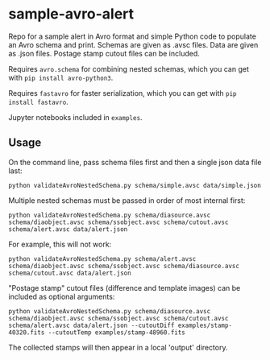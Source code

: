 sample-avro-alert
=================

Repo for a sample alert in Avro format and simple Python code to populate an Avro schema and print. Schemas are given as .avsc files. Data are given as .json files. Postage stamp cutout files can be included.

Requires `avro.schema` for combining nested schemas, which you can get with `pip install avro-python3`.

Requires `fastavro` for faster serialization, which you can get with `pip install fastavro`.

Jupyter notebooks included in `examples`.

Usage
-----

On the command line, pass schema files first and then a single json data file last:

```
python validateAvroNestedSchema.py schema/simple.avsc data/simple.json
```

Multiple nested schemas must be passed in order of most internal first:

```
python validateAvroNestedSchema.py schema/diasource.avsc schema/diaobject.avsc schema/ssobject.avsc schema/cutout.avsc schema/alert.avsc data/alert.json
```

For example, this will not work:

```
python validateAvroNestedSchema.py schema/alert.avsc schema/diaobject.avsc schema/ssobject.avsc schema/diasource.avsc schema/cutout.avsc data/alert.json
```

"Postage stamp" cutout files (difference and template images) can be included as optional arguments:

```
python validateAvroNestedSchema.py schema/diasource.avsc schema/diaobject.avsc schema/ssobject.avsc schema/cutout.avsc schema/alert.avsc data/alert.json --cutoutDiff examples/stamp-40320.fits --cutoutTemp examples/stamp-48960.fits
```

The collected stamps will then appear in a local 'output' directory.
